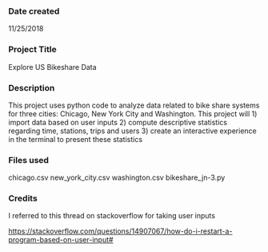 ### Date created
11/25/2018

### Project Title
Explore US Bikeshare Data

### Description
This project uses python code to analyze data related to bike share systems for three cities: Chicago, New York City and Washington.
This project will
    1) import data based on user inputs
    2) compute descriptive statistics regarding time, stations, trips and users
    3) create an interactive experience in the terminal to present these statistics

### Files used
chicago.csv
new_york_city.csv
washington.csv
bikeshare_jn-3.py

### Credits
I referred to this thread on stackoverflow for taking user inputs

https://stackoverflow.com/questions/14907067/how-do-i-restart-a-program-based-on-user-input#
